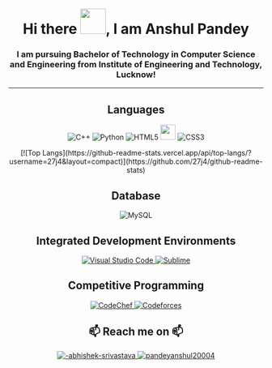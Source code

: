 <h1 align = "center"> Hi there <img src="https://media.tenor.com/SNL9_xhZl9oAAAAi/waving-hand-joypixels.gif" width="50">, I am Anshul Pandey </h1>
<h3 align = "center"> I am pursuing Bachelor of Technology in Computer Science and Engineering from Institute of Engineering and Technology, Lucknow! </h3>

---
<h2 align="center">Languages</h2>
<p align="center">
  <img src="https://img.shields.io/badge/c++-%2300599C.svg?style=for-the-badge&logo=c%2B%2B&logoColor=white" alt="C++" />
  <img src="https://img.shields.io/badge/Python-FFD43B?style=for-the-badge&logo=python&logoColor=blue" alt="Python" />
  <img src="https://img.shields.io/badge/html5-%23E34F26.svg?style=for-the-badge&logo=html5&logoColor=white" alt="HTML5" />
  <img src="https://cdn.jsdelivr.net/gh/devicons/devicon@latest/icons/javascript/javascript-original.svg" width="30px">
<!--   <img src="fab fa-java' style='font-size:48px;color:red'" alt="Java" /> -->
  <img src="https://img.shields.io/badge/css3-%231572B6.svg?style=for-the-badge&logo=css3&logoColor=white" alt="CSS3" />
</p>
<div align = "center">
    [![Top Langs](https://github-readme-stats.vercel.app/api/top-langs/?username=27j4&layout=compact)](https://github.com/27j4/github-readme-stats)
</div>

<h2 align="center">Database</h2>
<p align="center">
  <img src="https://img.shields.io/badge/MySQL-005C84?style=for-the-badge&logo=mysql&logoColor=white" alt="MySQL" />
</p>
<h2 align="center">Integrated Development Environments</h2>
<p align="center"> 
  <a href="https://code.visualstudio.com/" target="_blank">
    <img src="https://img.shields.io/badge/Visual_Studio_Code-0078D4?style=for-the-badge&logo=visual%20studio%20code&logoColor=white" alt="Visual Studio Code"/> 
  </a>
  <a href="https://www.sublimetext.com/" target="_blank">
    <img src="https://img.shields.io/badge/sublime_text-%23575757.svg?&style=for-the-badge&logo=sublime-text&logoColor=important" alt="Sublime"/> 
  </a>
</p>
<h2 align="center">Competitive Programming</h2>
<p align="center"> 
  <a href="https://www.codechef.com/users/anshul_iet_22" target="_blank">
    <img src="https://img.shields.io/badge/Codechef-%23B92B27.svg?&style=for-the-badge&logo=Codechef&logoColor=white" alt="CodeChef"/> 
  </a>
  <a href="https://codeforces.com/profile/ansh_it_is" target="_blank">
    <img src="https://img.shields.io/badge/Codeforces-445f9d?style=for-the-badge&logo=Codeforces&logoColor=white" alt="Codeforces"/> 
  </a>
<!--   <a href="https://leetcode.com/u/ansh_iet_22/" target="_blank">
    <img src="https://icons.coreui.io/icons/brand/leetcode/" alt="Leetcode"/> 
  </a> -->
</p>  


<h2 align = "center"> 📫 Reach me on 📫 </h2>
<p align = "center"> 
  <a  href = "https://www.linkedin.com/in/anshul-pandey-b5316824a/" target = "_blank"> 
    <img src="https://img.shields.io/badge/Linked%20In-0A66C2.svg?style=for-the-badge&logo=linkedin&logoColor=white" alt = "-abhishek-srivastava" />
  </a>
  <a href = "mailto:pandeyanshul2004@gmail.com" target = "_blank">
    <img src="https://img.shields.io/badge/Gmail-D14836?style=for-the-badge&logo=gmail&logoColor=white"  alt = "pandeyanshul20004" />
  </a>
</p>
